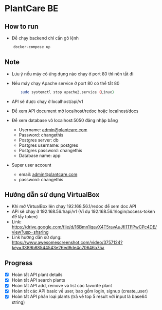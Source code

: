# PlantCare BE
## How to run
- Để chạy backend chỉ cần gõ lệnh

```bash
    docker-compose up
```

## Note
- Lưu ý nếu máy có ứng dụng nào chạy ở port 80 thì nên tắt đi
- Nếu máy chạy Apache service ở port 80 có thể tắt 80
    ```bash
        sudo systemctl stop apache2.service (Linux)
    ```
- API sẽ được chạy ở localhost/api/v1
- Để xem API document mở localhost/redoc hoặc localhost/docs
- Để xem database vô localhost:5050 đăng nhập bằng
    - Username: admin@plantcare.com
    - Password: changethis
    - Postgres server: db
    - Postgres username: postgres
    - Postgres password: changethis
    - Database name: app

- Super user account
    - email: admin@plantcare.com
    - password: changethis

## Hướng dẫn sử dụng VirtualBox
- Khi mở VirtualBox lên chạy 192.168.56.1/redoc để xem doc API
- APi sẽ chạy ở 192.168.56.1/api/v1 (Ví dụ 192.168.56.1/login/access-token để lấy token)
- Link: https://drive.google.com/file/d/16Bmn1lqavX4T5ravAuJfI1TFPwCPc4DE/view?usp=sharing
- Link hướng dẫn sử dụng: https://www.awesomescreenshot.com/video/3757124?key=3389b88544543e26ed9de4c70646a75a

## Progress
- [x] Hoàn tất API plant details
- [x] Hoàn tất API search plants
- [x] Hoàn tất API add, remove và list các favorite plant
- [x] Hoàn tất các API basic về user, bao gồm login, signup (create_user)
- [x] Hoàn tất API phân loại plants (trả về top 5 result với input là base64 string)